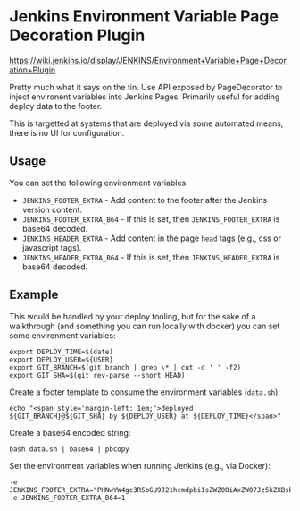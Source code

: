 # Jenkins Environment Variable Page Decoration Plugin

https://wiki.jenkins.io/display/JENKINS/Environment+Variable+Page+Decoration+Plugin

Pretty much what it says on the tin.  Use API exposed by PageDecorator to
inject environent variables into Jenkins Pages.  Primarily useful for adding
deploy data to the footer.

This is targetted at systems that are deployed via some automated means, there
is no UI for configuration.

## Usage

You can set the following environment variables:

* `JENKINS_FOOTER_EXTRA` - Add content to the footer after the Jenkins version content.
* `JENKINS_FOOTER_EXTRA_B64` - If this is set, then `JENKINS_FOOTER_EXTRA` is base64 decoded.
* `JENKINS_HEADER_EXTRA` - Add content in the page `head` tags (e.g., css or javascript tags).
* `JENKINS_HEADER_EXTRA_B64` - If this is set, then `JENKINS_HEADER_EXTRA` is base64 decoded.

## Example

This would be handled by your deploy tooling, but for the sake of a walkthrough (and something you can run locally with docker) you can set some environment variables:

```
export DEPLOY_TIME=$(date)
export DEPLOY_USER=${USER}
export GIT_BRANCH=$(git branch | grep \* | cut -d ' ' -f2)
export GIT_SHA=$(git rev-parse --short HEAD)
```

Create a footer template to consume the environment variables (`data.sh`):

```
echo "<span style='margin-left: 1em;'>deployed ${GIT_BRANCH}@${GIT_SHA} by ${DEPLOY_USER} at ${DEPLOY_TIME}</span>"
```

Create a base64 encoded string:

```
bash data.sh | base64 | pbcopy
```

Set the environment variables when running Jenkins (e.g., via Docker):

```
-e JENKINS_FOOTER_EXTRA="PHNwYW4gc3R5bGU9J21hcmdpbi1sZWZ0OiAxZW07Jz5kZXBsb3llZCBldnBkLXRlc3RAYWJjMTIzIGJ5IHR2b24gYXQgVGh1IE1heSAgMiAyMjozNzo1OSBFRFQgMjAxOTwvc3Bhbj4K" -e JENKINS_FOOTER_EXTRA_B64=1
```
